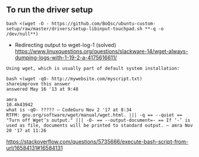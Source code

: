 # 

## To run the driver setup

`bash <(wget -O - https://github.com/BoQsc/ubuntu-custom-setup/raw/master/drivers/setup-libinput-touchpad.sh **-q -o /dev/null**)`


* Redirecting output to wget-log-1 (solved)
https://www.linuxquestions.org/questions/slackware-14/wget-always-dumping-logs-with-1-19-2-a-4175616611/


```
Using wget, which is usually part of default system installation:

bash <(wget -qO- http://mywebsite.com/myscript.txt)
shareimprove this answer
answered May 16 '13 at 9:48

amra
10.4k43942
what is -qO- ????? – CodeGuru Nov 2 '17 at 8:34
RTFM: gnu.org/software/wget/manual/wget.html. ||| -q == --quiet == "Turn off Wget’s output." ||| -O- == --output-document=- == If ‘-’ is used as file, documents will be printed to standard output. – amra Nov 20 '17 at 11:26 
```
https://stackoverflow.com/questions/5735666/execute-bash-script-from-url/16584131#16584131
